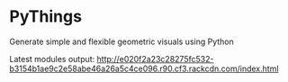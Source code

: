 # PyThings

Generate simple and flexible geometric visuals using Python


Latest modules output: http://e020f2a23c28275fc532-b3154b1ae9c2e58abe46a26a5c4ce096.r90.cf3.rackcdn.com/index.html
